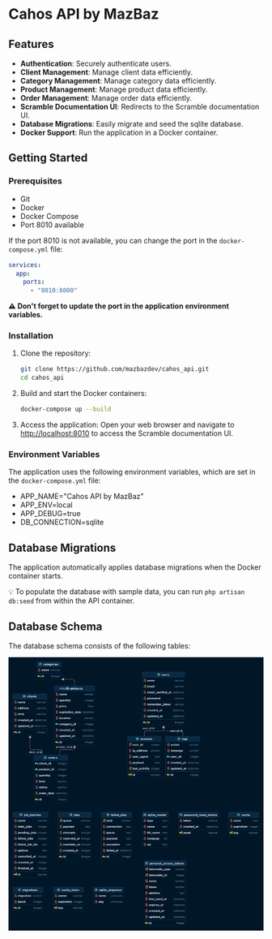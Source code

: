 # Cahos API by MazBaz

## Features

- **Authentication**: Securely authenticate users.
- **Client Management**: Manage client data efficiently.
- **Category Management**: Manage category data efficiently.
- **Product Management**: Manage product data efficiently.
- **Order Management**: Manage order data efficiently.
- **Scramble Documentation UI**: Redirects to the Scramble documentation UI.
- **Database Migrations**: Easily migrate and seed the sqlite database.
- **Docker Support**: Run the application in a Docker container.

## Getting Started

### Prerequisites

- Git
- Docker
- Docker Compose
- Port 8010 available

If the port 8010 is not available, you can change the port in the `docker-compose.yml` file:
```yml
services:
  app:
    ports:
      - "8010:8000"
```

**⚠️ Don't forget to update the port in the application environment variables.**


### Installation
1. Clone the repository:
    ```sh
    git clone https://github.com/mazbazdev/cahos_api.git
    cd cahos_api
    ```

2. Build and start the Docker containers:
    ```sh
    docker-compose up --build
    ```

3. Access the application:
   Open your web browser and navigate to [http://localhost:8010](http://localhost:8010) to access the Scramble documentation UI.

### Environment Variables

The application uses the following environment variables, which are set in the `docker-compose.yml` file:
- APP_NAME="Cahos API by MazBaz"
- APP_ENV=local
- APP_DEBUG=true
- DB_CONNECTION=sqlite

## Database Migrations

The application automatically applies database migrations when the Docker container starts.

💡 To populate the database with sample data, you can run `php artisan db:seed` from within the API container.

## Database Schema

The database schema consists of the following tables:

![Database Schema](https://github.com/MazBazDev/CAHOS_API/blob/develop/database/diagram.png?raw=true)
